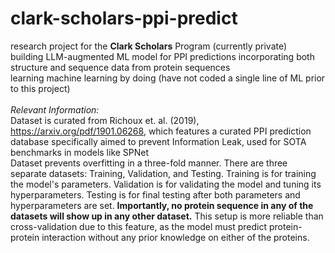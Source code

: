 # clark-scholars-ppi-predict
research project for the **Clark Scholars** Program (currently private)\
building LLM-augmented ML model for PPI predictions incorporating both structure and sequence data from protein sequences\
learning machine learning by doing (have not coded a single line of ML prior to this project) \
\
*Relevant Information:* \
Dataset is curated from Richoux et. al. (2019), https://arxiv.org/pdf/1901.06268, which features a curated PPI prediction database specifically aimed to prevent Information Leak, used for SOTA benchmarks in models like SPNet \
Dataset prevents overfitting in a three-fold manner. There are three separate datasets: Training, Validation, and Testing. Training is for training the model's parameters. Validation is for validating the model and tuning its hyperparameters. Testing is for final testing after both parameters and hyperparameters are set. **Importantly, no protein sequence in any of the datasets will show up in any other dataset.** This setup is more reliable than cross-validation due to this feature, as the model must predict protein-protein interaction without any prior knowledge on either of the proteins.
